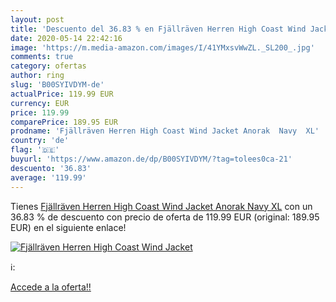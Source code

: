 ```yaml
---
layout: post
title: 'Descuento del 36.83 % en Fjällräven Herren High Coast Wind Jacket'
date: 2020-05-14 22:42:16
image: 'https://m.media-amazon.com/images/I/41YMxsvWwZL._SL200_.jpg'
comments: true
category: ofertas
author: ring
slug: 'B00SYIVDYM-de'
actualPrice: 119.99 EUR
currency: EUR
price: 119.99
comparePrice: 189.95 EUR
prodname: 'Fjällräven Herren High Coast Wind Jacket Anorak  Navy  XL'
country: 'de'
flag: '🇩🇪'
buyurl: 'https://www.amazon.de/dp/B00SYIVDYM/?tag=tolees0ca-21'
descuento: '36.83'
average: '119.99'
---
```


Tienes [Fjällräven Herren High Coast Wind Jacket Anorak  Navy  XL](https://www.amazon.de/dp/B00SYIVDYM/?tag=tolees0ca-21) con un 36.83 % de descuento con precio de oferta de 119.99 EUR (original: 189.95 EUR) en el siguiente enlace!

[![Fjällräven Herren High Coast Wind Jacket](https://m.media-amazon.com/images/I/41YMxsvWwZL._SL200_.jpg)](https://www.amazon.de/dp/B00SYIVDYM/?tag=tolees0ca-21)

ℹ️:


[Accede a la oferta!!](https://www.amazon.de/dp/B00SYIVDYM/?tag=tolees0ca-21)
